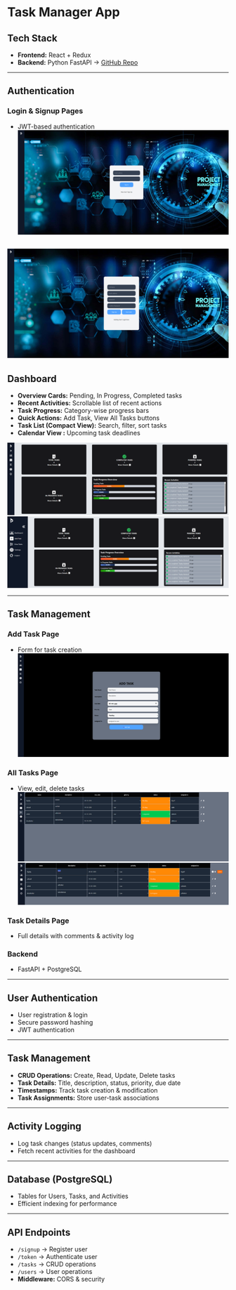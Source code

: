 # Task Manager App

## Tech Stack
- **Frontend:** React + Redux  
- **Backend:** Python FastAPI → [GitHub Repo](https://github.com/remeshkrishna/task-manager-backend)

---

## Authentication
### Login & Signup Pages
- JWT-based authentication
![alt text](image.png)

![alt text](image-1.png)
---

## Dashboard
- **Overview Cards:** Pending, In Progress, Completed tasks  
- **Recent Activities:** Scrollable list of recent actions  
- **Task Progress:** Category-wise progress bars  
- **Quick Actions:** Add Task, View All Tasks buttons  
- **Task List (Compact View):** Search, filter, sort tasks  
- **Calendar View :** Upcoming task deadlines  

![alt text](image-2.png)
![alt text](image-5.png)


---

## Task Management
### Add Task Page
- Form for task creation  
![alt text](image-3.png)

### All Tasks Page
- View, edit, delete tasks  
![alt text](image-4.png)
![alt text](image-6.png)

### Task Details Page
- Full details with comments & activity log  

### Backend
- FastAPI + PostgreSQL  

---

## User Authentication
- User registration & login  
- Secure password hashing  
- JWT authentication  

---

## Task Management
- **CRUD Operations:** Create, Read, Update, Delete tasks  
- **Task Details:** Title, description, status, priority, due date  
- **Timestamps:** Track task creation & modification  
- **Task Assignments:** Store user-task associations  

---

## Activity Logging
- Log task changes (status updates, comments)  
- Fetch recent activities for the dashboard  

---

## Database (PostgreSQL)
- Tables for Users, Tasks, and Activities  
- Efficient indexing for performance  

---

## API Endpoints
- `/signup` → Register user  
- `/token` → Authenticate user  
- `/tasks` → CRUD operations  
- `/users` → User operations  
- **Middleware:** CORS & security  
